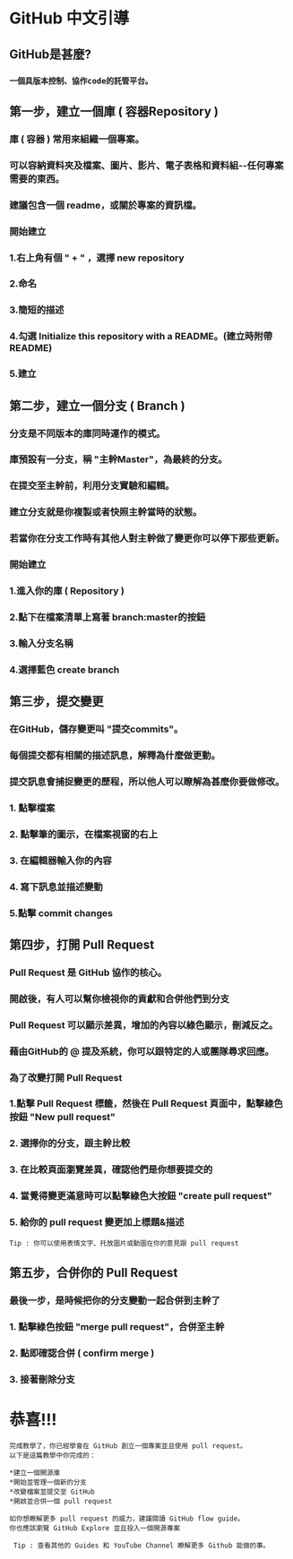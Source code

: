 # GitHub 中文引導


## GitHub是甚麼?
### `一個具版本控制、協作code的託管平台。`


## 第一步，建立一個庫 ( 容器Repository )
### 庫 ( 容器 ) 常用來組織一個專案。
### 可以容納資料夾及檔案、圖片、影片、電子表格和資料組--任何專案需要的東西。
### 建議包含一個 readme，或關於專案的資訊檔。
### 開始建立
### 1.右上角有個 " + " ，選擇 new repository
### 2.命名
### 3.簡短的描述
### 4.勾選 Initialize this repository with a README。(建立時附帶README)
### 5.建立
## 第二步，建立一個分支 ( Branch )
### 分支是不同版本的庫同時運作的模式。
### 庫預設有一分支，稱 "主幹Master"，為最終的分支。
### 在提交至主幹前，利用分支實驗和編輯。
### 建立分支就是你複製或者快照主幹當時的狀態。
### 若當你在分支工作時有其他人對主幹做了變更你可以停下那些更新。
### 開始建立
### 1.進入你的庫 ( Repository )
### 2.點下在檔案清單上寫著 branch:master的按鈕
### 3.輸入分支名稱
### 4.選擇藍色 create branch
## 第三步，提交變更
### 在GitHub，儲存變更叫 "提交commits"。
### 每個提交都有相關的描述訊息，解釋為什麼做更動。
### 提交訊息會捕捉變更的歷程，所以他人可以瞭解為甚麼你要做修改。
### 1. 點擊檔案
### 2. 點擊筆的圖示，在檔案視窗的右上
### 3. 在編輯器輸入你的內容
### 4. 寫下訊息並描述變動
### 5.點擊 commit changes 
## 第四步，打開 Pull Request
### Pull Request 是 GitHub 協作的核心。
### 開啟後，有人可以幫你檢視你的貢獻和合併他們到分支
### Pull Request 可以顯示差異，增加的內容以綠色顯示，刪減反之。
### 藉由GitHub的 @ 提及系統，你可以跟特定的人或團隊尋求回應。
### 為了改變打開 Pull Request
### 1.點擊 Pull Request 標籤，然後在 Pull Request 頁面中，點擊綠色按鈕 "New pull request"
### 2. 選擇你的分支，跟主幹比較 
### 3. 在比較頁面瀏覽差異，確認他們是你想要提交的
### 4. 當覺得變更滿意時可以點擊綠色大按鈕 "create pull request"
### 5. 給你的 pull request 變更加上標題&描述
`
Tip : 你可以使用表情文字、托放圖片或動圖在你的意見跟 pull request
`
## 第五步，合併你的 Pull Request
### 最後一步，是時候把你的分支變動一起合併到主幹了
### 1. 點擊綠色按鈕 "merge pull request"，合併至主幹
### 2. 點即確認合併 ( confirm merge )
### 3. 接著刪除分支

# **恭喜!!!**
```
完成教學了，你已經學會在 GitHub 創立一個專案並且使用 pull request。
以下是這篇教學中你完成的：
    
*建立一個開源庫
*開始並管理一個新的分支
*改變檔案並提交至 GitHub
*開啟並合併一個 pull request
     
如你想瞭解更多 pull request 的威力，建議閱讀 GitHub flow guide。
你也應該瀏覽 GitHub Explore 並且投入一個開源專案
   
 Tip : 查看其他的 Guides 和 YouTube Channel 瞭解更多 Github 能做的事。
```
